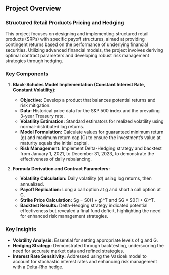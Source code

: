 ## Project Overview

### Structured Retail Products Pricing and Hedging

This project focuses on designing and implementing structured retail products (SRPs) with specific payoff structures, aimed at providing contingent returns based on the performance of underlying financial securities. Utilizing advanced financial models, the project involves deriving optimal contract parameters and developing robust risk management strategies through hedging.

### Key Components

1. **Black-Scholes Model Implementation (Constant Interest Rate, Constant Volatility):**
    - **Objective:** Develop a product that balances potential returns and risk mitigation.
    - **Data:** Historical price data for the S&P 500 index and the prevailing 3-year Treasury rate.
    - **Volatility Estimation:** Standard estimators for realized volatility using normal-distributed log returns.
    - **Model Formulation:** Calculate values for guaranteed minimum return (g) and maximum return cap (G) to ensure the investment’s value at maturity equals the initial capital.
    - **Risk Management:** Implement Delta-Hedging strategy and backtest from January 1, 2021, to December 31, 2023, to demonstrate the effectiveness of daily rebalancing.

2. **Formula Derivation and Contract Parameters:**
    - **Volatility Calculation:** Daily volatility (σ) using log returns, then annualized.
    - **Payoff Replication:** Long a call option at g and short a call option at G.
    - **Strike Price Calculation:** Sg = S0(1 + g)^T and SG = S0(1 + G)^T.
    - **Backtest Results:** Delta-Hedging strategy indicated potential effectiveness but revealed a final fund deficit, highlighting the need for enhanced risk management strategies.

### Key Insights

- **Volatility Analysis:** Essential for setting appropriate levels of g and G.
- **Hedging Strategy:** Demonstrated through backtesting, underscoring the need for accurate market data and refined strategies.
- **Interest Rate Sensitivity:** Addressed using the Vasicek model to account for stochastic interest rates and enhancing risk management with a Delta-Rho hedge.
